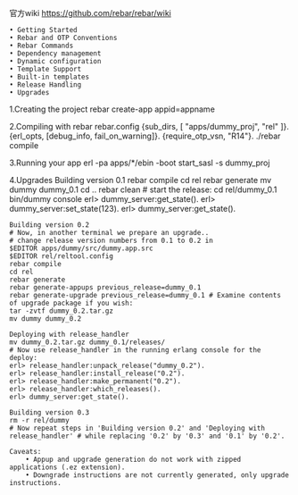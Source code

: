 
官方wiki <https://github.com/rebar/rebar/wiki>

    • Getting Started
    • Rebar and OTP Conventions
    • Rebar Commands
    • Dependency management
    • Dynamic configuration
    • Template Support
    • Built-in templates
    • Release Handling
    • Upgrades

1.Creating the project
    rebar create-app appid=appname

2.Compiling with rebar
    rebar.config
    {sub_dirs, [ "apps/dummy_proj", "rel" ]}.
    {erl_opts, [debug_info, fail_on_warning]}.
    {require_otp_vsn, "R14"}.
    ./rebar compile

3.Running your app
    erl -pa apps/*/ebin -boot start_sasl -s dummy_proj

4.Upgrades
    Building version 0.1
    rebar compile
    cd rel rebar generate
    mv dummy dummy_0.1
    cd ..
    rebar clean # start the release:
    cd rel/dummy_0.1
    bin/dummy console
    erl> dummy_server:get_state().
    erl> dummy_server:set_state(123).
    erl> dummy_server:get_state().

    Building version 0.2
    # Now, in another terminal we prepare an upgrade.. 
    # change release version numbers from 0.1 to 0.2 in 
    $EDITOR apps/dummy/src/dummy.app.src 
    $EDITOR rel/reltool.config 
    rebar compile 
    cd rel 
    rebar generate 
    rebar generate-appups previous_release=dummy_0.1 
    rebar generate-upgrade previous_release=dummy_0.1 # Examine contents of upgrade package if you wish: 
    tar -zvtf dummy_0.2.tar.gz 
    mv dummy dummy_0.2 
    
    Deploying with release_handler
    mv dummy_0.2.tar.gz dummy_0.1/releases/ 
    # Now use release_handler in the running erlang console for the deploy: 
    erl> release_handler:unpack_release("dummy_0.2"). 
    erl> release_handler:install_release("0.2"). 
    erl> release_handler:make_permanent("0.2"). 
    erl> release_handler:which_releases(). 
    erl> dummy_server:get_state(). 
    
    Building version 0.3
    rm -r rel/dummy 
    # Now repeat steps in 'Building version 0.2' and 'Deploying with release_handler' # while replacing '0.2' by '0.3' and '0.1' by '0.2'. 
    
    Caveats:
        • Appup and upgrade generation do not work with zipped applications (.ez extension).
        • Downgrade instructions are not currently generated, only upgrade instructions.
